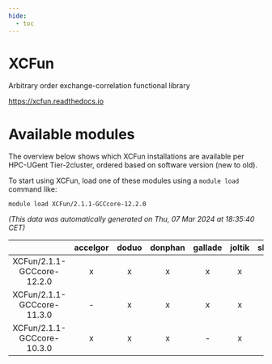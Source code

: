 ```yaml
---
hide:
  - toc
---
```


XCFun
=====


Arbitrary order exchange-correlation functional library

https://xcfun.readthedocs.io
# Available modules


The overview below shows which XCFun installations are available per HPC-UGent Tier-2cluster, ordered based on software version (new to old).

To start using XCFun, load one of these modules using a `module load` command like:

```shell
module load XCFun/2.1.1-GCCcore-12.2.0
```

*(This data was automatically generated on Thu, 07 Mar 2024 at 18:35:40 CET)*  

| |accelgor|doduo|donphan|gallade|joltik|skitty|
| :---: | :---: | :---: | :---: | :---: | :---: | :---: |
|XCFun/2.1.1-GCCcore-12.2.0|x|x|x|x|x|x|
|XCFun/2.1.1-GCCcore-11.3.0|-|x|x|x|x|x|
|XCFun/2.1.1-GCCcore-10.3.0|x|x|x|-|x|x|
